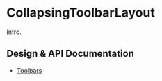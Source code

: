 <!--docs:
title: "Collapsing Toolbars"
layout: detail
section: components
path: /catalog/collapsing-toolbar-layout/
-->

# CollapsingToolbarLayout

Intro.

## Design & API Documentation

<ul class="icon-list">
  <li class="icon-list-item icon-list-item--spec">
    <a href="https://material.io/guidelines/components/toolbar.html">Toolbars</a>
  </li>
</ul>
